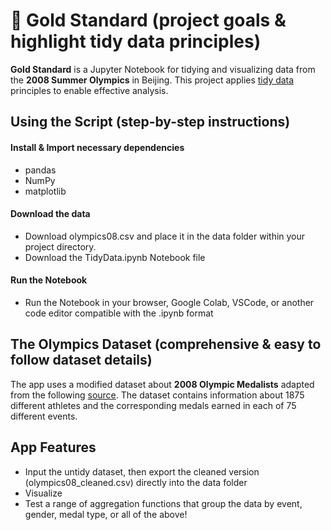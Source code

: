 # :medal_sports: Gold Standard (project goals & highlight tidy data principles)
**Gold Standard** is a Jupyter Notebook for tidying and visualizing data from the **2008 Summer Olympics** in Beijing. This project applies [tidy data](https://vita.had.co.nz/papers/tidy-data.pdf) principles to enable effective analysis.

## Using the Script (step-by-step instructions)
#### Install & Import necessary dependencies
- pandas
- NumPy
- matplotlib
#### Download the data
- Download olympics08.csv and place it in the data folder within your project directory.
- Download the TidyData.ipynb Notebook file
#### Run the Notebook
 * Run the Notebook in your browser, Google Colab, VSCode, or another code editor compatible with the .ipynb format
   
## The Olympics Dataset (comprehensive & easy to follow dataset details)
The app uses a modified dataset about **2008 Olympic Medalists** adapted from the following [source](https://edjnet.github.io/OlympicsGoNUTS/2008/). The dataset contains information about 1875 different athletes and the corresponding medals earned in each of 75 different events.

## App Features
- Input the untidy dataset, then export the cleaned version (olympics08_cleaned.csv) directly into the data folder
- Visualize
- Test a range of aggregation functions that group the data by event, gender, medal type, or all of the above!

[comment]: <> (README provides a thorough project overview, highlighting tidy data principles.)
[comment]: <> (Setup instructions, dataset details, and references are comprehensive and easy to follow. )
[comment]: <> (Presentation is polished and professional)
[comment]: <> (Project Overview: Describe the goal of your project and provide a brief explanation of tidy data principles.)
[comment]: <> (Dataset Description: Outline the source of your data and any pre-processing steps)
[comment]: <> (References: Provide links to the cheat sheet and tidy data paper for further reading.)
[comment]: <> (Visual Examples: Consider adding screenshots of your visualizations or code snippets.)
